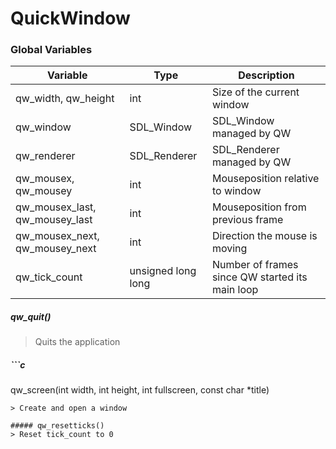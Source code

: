 # QuickWindow

### Global Variables

 Variable | Type | Description
----------|------|-------------
qw_width, qw_height | int | Size of the current window
qw_window | SDL_Window | SDL_Window managed by QW
qw_renderer | SDL_Renderer | SDL_Renderer managed by QW
qw_mousex, qw_mousey | int | Mouseposition relative to window
qw_mousex_last, qw_mousey_last | int | Mouseposition from previous frame
qw_mousex_next, qw_mousey_next | int | Direction the mouse is moving
qw_tick_count | unsigned long long | Number of frames since QW started its main loop

##### qw_quit()
> Quits the application

##### ```c
qw_screen(int width, int height, int fullscreen, const char *title)
```
> Create and open a window

##### qw_resetticks()
> Reset tick_count to 0
